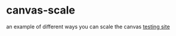 # canvas-scale
an example of different ways you can scale the canvas
[testing site](https://zerotixdev.github.io/canvas-scale/dist/index.html)